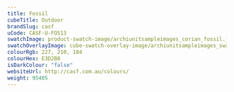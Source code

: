 ```yaml
---
title: Fossil
cubeTitle: Outdoor
brandSlug: casf
uCode: CASF-U-FOS13
swatchImage: product-swatch-image/archiunitsampleimages_corian_fossil.jpg
swatchOverlayImage: cube-swatch-overlay-image/archiunitsampleimages_swatch-overlay_corian.png
colourRgb: 227, 210, 184
colourHex: E3D2B8
isDarkColour: "false"
websiteUrl: http://casf.com.au/colours/
weight: 95405
---
```

